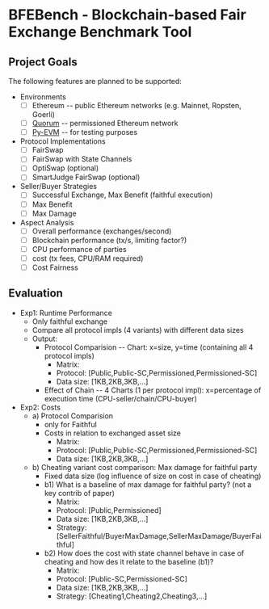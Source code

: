 # BFEBench - Blockchain-based Fair Exchange Benchmark Tool

## Project Goals

The following features are planned to be supported:

  * Environments
    * [ ] Ethereum -- public Ethereum networks (e.g. Mainnet, Ropsten, Goerli)
    * [ ] [Quorum](https://consensys.net/quorum/) -- permissioned Ethereum network
    * [ ] [Py-EVM](https://github.com/ethereum/py-evm) -- for testing purposes
  * Protocol Implementations
    * [ ] FairSwap
    * [ ] FairSwap with State Channels
    * [ ] OptiSwap (optional)
    * [ ] SmartJudge FairSwap (optional)
  * Seller/Buyer Strategies
    * [ ] Successful Exchange, Max Benefit (faithful execution)
    * [ ] Max Benefit
    * [ ] Max Damage
  * Aspect Analysis
    * [ ] Overall performance (exchanges/second)
    * [ ] Blockchain performance (tx/s, limiting factor?)
    * [ ] CPU performance of parties
    * [ ] cost (tx fees, CPU/RAM required)
    * [ ] Cost Fairness

## Evaluation

* Exp1: Runtime Performance
  * Only faithful exchange
  * Compare all protocol impls (4 variants) with different data sizes
  * Output: 
    * Protocol Comparision -- Chart: x=size, y=time (containing all 4 protocol impls)
      * Matrix: 
       - Protocol: [Public,Public-SC,Permissioned,Permissioned-SC] 
       - Data size: [1KB,2KB,3KB,...]
    * Effect of Chain -- 4 Charts (1 per protocol impl): x=percentage of execution time (CPU-seller/chain/CPU-buyer)
* Exp2: Costs
  * a) Protocol Comparision 
    * only for Faithful
    * Costs in relation to exchanged asset size
      * Matrix: 
       - Protocol: [Public,Public-SC,Permissioned,Permissioned-SC] 
       - Data size: [1KB,2KB,3KB,...]
  * b) Cheating variant cost comparison: Max damage for faithful party
    * Fixed data size (log influence of size on cost in case of cheating)
    * b1) What is a baseline of max damage for faithful party? (not a key contrib of paper)
      * Matrix: 
       - Protocol: [Public,Permissioned] 
       - Data size: [1KB,2KB,3KB,...]
       - Strategy: [SellerFaithful/BuyerMaxDamage,SellerMaxDamage/BuyerFaithful]
    * b2) How does the cost with state channel behave in case of cheating and how des it relate to the baseline (b1)?
      * Matrix: 
       - Protocol: [Public-SC,Permissioned-SC] 
       - Data size: [1KB,2KB,3KB,...]
       - Strategy: [Cheating1,Cheating2,Cheating3,...]
      
